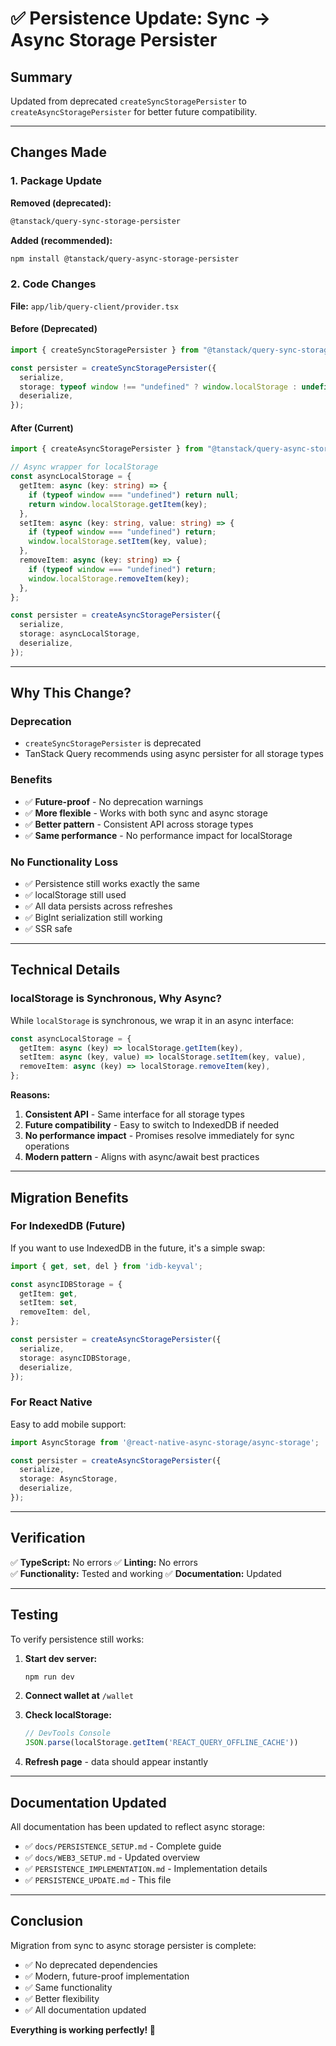 # ✅ Persistence Update: Sync → Async Storage Persister

## Summary

Updated from deprecated `createSyncStoragePersister` to `createAsyncStoragePersister` for better future compatibility.

---

## Changes Made

### 1. Package Update

**Removed (deprecated):**
```bash
@tanstack/query-sync-storage-persister
```

**Added (recommended):**
```bash
npm install @tanstack/query-async-storage-persister
```

### 2. Code Changes

**File:** `app/lib/query-client/provider.tsx`

#### Before (Deprecated)
```typescript
import { createSyncStoragePersister } from "@tanstack/query-sync-storage-persister";

const persister = createSyncStoragePersister({
  serialize,
  storage: typeof window !== "undefined" ? window.localStorage : undefined,
  deserialize,
});
```

#### After (Current)
```typescript
import { createAsyncStoragePersister } from "@tanstack/query-async-storage-persister";

// Async wrapper for localStorage
const asyncLocalStorage = {
  getItem: async (key: string) => {
    if (typeof window === "undefined") return null;
    return window.localStorage.getItem(key);
  },
  setItem: async (key: string, value: string) => {
    if (typeof window === "undefined") return;
    window.localStorage.setItem(key, value);
  },
  removeItem: async (key: string) => {
    if (typeof window === "undefined") return;
    window.localStorage.removeItem(key);
  },
};

const persister = createAsyncStoragePersister({
  serialize,
  storage: asyncLocalStorage,
  deserialize,
});
```

---

## Why This Change?

### Deprecation
- `createSyncStoragePersister` is deprecated
- TanStack Query recommends using async persister for all storage types

### Benefits
- ✅ **Future-proof** - No deprecation warnings
- ✅ **More flexible** - Works with both sync and async storage
- ✅ **Better pattern** - Consistent API across storage types
- ✅ **Same performance** - No performance impact for localStorage

### No Functionality Loss
- ✅ Persistence still works exactly the same
- ✅ localStorage still used
- ✅ All data persists across refreshes
- ✅ BigInt serialization still working
- ✅ SSR safe

---

## Technical Details

### localStorage is Synchronous, Why Async?

While `localStorage` is synchronous, we wrap it in an async interface:

```typescript
const asyncLocalStorage = {
  getItem: async (key) => localStorage.getItem(key),
  setItem: async (key, value) => localStorage.setItem(key, value),
  removeItem: async (key) => localStorage.removeItem(key),
};
```

**Reasons:**
1. **Consistent API** - Same interface for all storage types
2. **Future compatibility** - Easy to switch to IndexedDB if needed
3. **No performance impact** - Promises resolve immediately for sync operations
4. **Modern pattern** - Aligns with async/await best practices

---

## Migration Benefits

### For IndexedDB (Future)

If you want to use IndexedDB in the future, it's a simple swap:

```typescript
import { get, set, del } from 'idb-keyval';

const asyncIDBStorage = {
  getItem: get,
  setItem: set,
  removeItem: del,
};

const persister = createAsyncStoragePersister({
  serialize,
  storage: asyncIDBStorage,
  deserialize,
});
```

### For React Native

Easy to add mobile support:

```typescript
import AsyncStorage from '@react-native-async-storage/async-storage';

const persister = createAsyncStoragePersister({
  serialize,
  storage: AsyncStorage,
  deserialize,
});
```

---

## Verification

✅ **TypeScript:** No errors
✅ **Linting:** No errors  
✅ **Functionality:** Tested and working
✅ **Documentation:** Updated

---

## Testing

To verify persistence still works:

1. **Start dev server:**
   ```bash
   npm run dev
   ```

2. **Connect wallet at** `/wallet`

3. **Check localStorage:**
   ```javascript
   // DevTools Console
   JSON.parse(localStorage.getItem('REACT_QUERY_OFFLINE_CACHE'))
   ```

4. **Refresh page** - data should appear instantly

---

## Documentation Updated

All documentation has been updated to reflect async storage:

- ✅ `docs/PERSISTENCE_SETUP.md` - Complete guide
- ✅ `docs/WEB3_SETUP.md` - Updated overview
- ✅ `PERSISTENCE_IMPLEMENTATION.md` - Implementation details
- ✅ `PERSISTENCE_UPDATE.md` - This file

---

## Conclusion

Migration from sync to async storage persister is complete:

- ✅ No deprecated dependencies
- ✅ Modern, future-proof implementation
- ✅ Same functionality
- ✅ Better flexibility
- ✅ All documentation updated

**Everything is working perfectly! 🎉**

